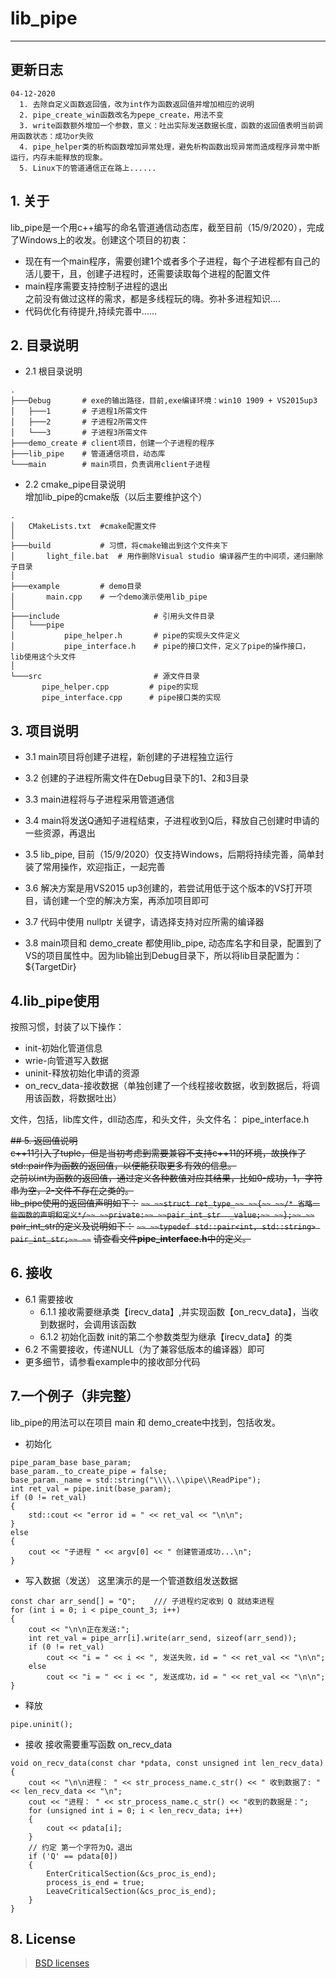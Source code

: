 # lib_pipe
--------------------------------
## 更新日志  
```
04-12-2020
  1. 去除自定义函数返回值，改为int作为函数返回值并增加相应的说明
  2. pipe_create_win函数改名为pepe_create，用法不变
  3. write函数额外增加一个参数，意义：吐出实际发送数据长度，函数的返回值表明当前调用函数状态：成功or失败
  4. pipe_helper类的析构函数增加异常处理，避免析构函数出现异常而造成程序异常中断运行，内存未能释放的现象。
  5. Linux下的管道通信正在路上......
```


## 1. 关于  

  lib_pipe是一个用c++编写的命名管道通信动态库，截至目前（15/9/2020），完成了Windows上的收发。创建这个项目的初衷： 
  * 现在有一个main程序，需要创建1个或者多个子进程，每个子进程都有自己的活儿要干，且，创建子进程时，还需要读取每个进程的配置文件
  * main程序需要支持控制子进程的退出  
  之前没有做过这样的需求，都是多线程玩的嗨。弥补多进程知识....  
  * 代码优化有待提升,持续完善中......

## 2. 目录说明  
  * 2.1 根目录说明 
```
.
├───Debug		# exe的输出路径，目前,exe编译环境：win10 1909 + VS2015up3
│   ├───1		# 子进程1所需文件
│   ├───2		# 子进程2所需文件
│   └───3		# 子进程3所需文件
├───demo_create # client项目，创建一个子进程的程序
├───lib_pipe	# 管道通信项目，动态库
└───main		# main项目，负责调用client子进程  
```

  * 2.2 cmake_pipe目录说明  
  增加lib_pipe的cmake版（以后主要维护这个）  
 ```
 .
│   CMakeLists.txt	#cmake配置文件
│   
├───build			# 习惯，将cmake输出到这个文件夹下
│       light_file.bat	# 用作删除Visual studio 编译器产生的中间项，递归删除子目录
│       
├───example			# demo目录
│       main.cpp	# 一个demo演示使用lib_pipe
│       
├───include						# 引用头文件目录
│   └───pipe
│           pipe_helper.h		# pipe的实现头文件定义
│           pipe_interface.h	# pipe的接口文件，定义了pipe的操作接口， lib使用这个头文件
│           
└───src							# 源文件目录
        pipe_helper.cpp			# pipe的实现
        pipe_interface.cpp		# pipe接口类的实现
 ``` 

## 3. 项目说明  

* 3.1 main项目将创建子进程，新创建的子进程独立运行

* 3.2 创建的子进程所需文件在Debug目录下的1、2和3目录

* 3.3 main进程将与子进程采用管道通信
* 3.4 main将发送Q通知子进程结束，子进程收到Q后，释放自己创建时申请的一些资源，再退出
* 3.5 lib_pipe, 目前（15/9/2020）仅支持Windows，后期将持续完善，简单封装了常用操作，欢迎指正，一起完善
* 3.6 解决方案是用VS2015 up3创建的，若尝试用低于这个版本的VS打开项目，请创建一个空的解决方案，再添加项目即可
* 3.7 代码中使用 nullptr 关键字，请选择支持对应所需的编译器
* 3.8 main项目和  demo_create 都使用lib_pipe, 动态库名字和目录，配置到了VS的项目属性中。因为lib输出到Debug目录下，所以将lib目录配置为：${TargetDir}

## 4.lib_pipe使用  
  按照习惯，封装了以下操作：
  * init-初始化管道信息
  * wrie-向管道写入数据
  * uninit-释放初始化申请的资源  
  * on_recv_data-接收数据（单独创建了一个线程接收数据，收到数据后，将调用该函数，将数据吐出）  

  文件，包括，lib库文件，dll动态库，和头文件，头文件名： pipe_interface.h

~~## 5. 返回值说明~~  
  ~~c++11引入了tuple，但是当初考虑到需要兼容不支持c++11的环境，故换作了std::pair作为函数的返回值，以便能获取更多有效的信息。~~  
  ~~之前以int为函数的返回值，通过定义各种数值对应其结果，比如0-成功，1，字符串为空，2-文件不存在之类的。~~  
  ~~lib_pipe使用的返回值声明如下：~~
~~```~~
~~struct ret_type_~~
~~{~~
~~/* 省略一些函数的声明和定义*/~~
~~private:~~
	~~pair_int_str	_value;~~
~~};~~
~~```~~
  ~~pair_int_str的定义及说明如下：~~
~~```~~
~~typedef std::pair<int, std::string> pair_int_str;~~
~~```~~
  ~~请查看文件**pipe_interface.h**中的定义。~~


## 6. 接收  
  * 6.1 需要接收
     * 6.1.1 接收需要继承类【irecv_data】,并实现函数【on_recv_data】，当收到数据时，会调用该函数
     * 6.1.2 初始化函数 init的第二个参数类型为继承【irecv_data】的类
  * 6.2 不需要接收，传递NULL（为了兼容低版本的编译器）即可
  * 更多细节，请参看example中的接收部分代码

## 7.一个例子（非完整）  
  lib_pipe的用法可以在项目 main 和 demo_create中找到，包括收发。

  * 初始化
```
pipe_param_base base_param;
base_param._to_create_pipe = false;
base_param._name = std::string("\\\\.\\pipe\\ReadPipe");
int ret_val = pipe.init(base_param);
if (0 != ret_val)
{
	std::cout << "error id = " << ret_val << "\n\n";
}
else
{
	cout << "子进程 " << argv[0] << " 创建管道成功...\n";
}
```
  * 写入数据（发送） 
  这里演示的是一个管道数组发送数据
```
const char arr_send[] = "Q";	/// 子进程约定收到 Q 就结束进程
for (int i = 0; i < pipe_count_3; i++)
{
	cout << "\n\n正在发送:";
	int ret_val = pipe_arr[i].write(arr_send, sizeof(arr_send));
	if (0 != ret_val)
		cout << "i = " << i << ", 发送失败，id = " << ret_val << "\n\n";
	else
		cout << "i = " << i << ", 发送成功，id = " << ret_val << "\n\n";
}
```

  * 释放
```
pipe.uninit();
```

  * 接收
    接收需要重写函数 on_recv_data 
```
void on_recv_data(const char *pdata, const unsigned int len_recv_data)
{
	cout << "\n\n进程： " << str_process_name.c_str() << " 收到数据了: " << len_recv_data << "\n";
	cout << "进程： " << str_process_name.c_str() << "收到的数据是：";
	for (unsigned int i = 0; i < len_recv_data; i++)
	{
		cout << pdata[i];
	}
	// 约定 第一个字符为Q，退出
	if ('Q' == pdata[0])
	{
		EnterCriticalSection(&cs_proc_is_end);
		process_is_end = true;
		LeaveCriticalSection(&cs_proc_is_end);
	}
}
```


## 8. License 
  > [BSD licenses](https://opensource.org/licenses/BSD-3-Clause)

